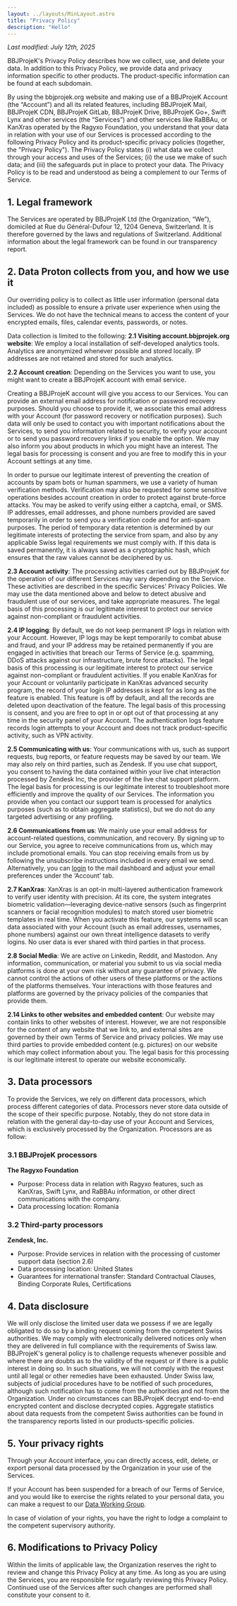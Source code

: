 ```yaml
---
layout: ../layouts/MinLayout.astro
title: "Privacy Policy"
description: "Hello"
---
```

*Last modified: July 12th, 2025*

BBJProjeK's Privacy Policy describes how we collect, use, and delete your data. In addition to this Privacy Policy, we provide data and privacy information specific to other products. The product-specific information can be found at each subdomain.

By using the bbjprojek.org website and making use of a BBJProjeK Account (the “Account”) and all its related features, including BBJProjeK Mail, BBJProjeK CDN, BBJProjeK GitLab, BBJProjeK Drive, BBJProjeK Go+, Swift Lynx and other services (the “Services”) and other services like RaBBAu, or KanXras operated by the Ragyxo Foundation, you understand that your data in relation with your use of our Services is processed according to the following Privacy Policy and its product-specific privacy policies (together, the "Privacy Policy"). The Privacy Policy states (i) what data we collect through your access and uses of the Services; (ii) the use we make of such data; and (iii) the safeguards put in place to protect your data. The Privacy Policy is to be read and understood as being a complement to our Terms of Service.

## 1. Legal framework
The Services are operated by BBJProjeK Ltd (the Organization, “We”), domiciled at Rue du Général-Dufour 12, 1204 Geneva, Switzerland. It is therefore governed by the laws and regulations of Switzerland. Additional information about the legal framework can be found in our transparency report.

## 2. Data Proton collects from you, and how we use it
Our overriding policy is to collect as little user information (personal data included) as possible to ensure a private user experience when using the Services. We do not have the technical means to access the content of your encrypted emails, files, calendar events, passwords, or notes.

Data collection is limited to the following:
**2.1 Visiting account.bbjprojek.org website**: We employ a local installation of self-developed analytics tools. Analytics are anonymized whenever possible and stored locally. IP addresses are not retained and stored for such analytics.

**2.2 Account creation**: Depending on the Services you want to use, you might want to create a BBJProjeK account with email service.

Creating a BBJProjeK account will give you access to our Services. You can provide an external email address for notification or password recovery purposes. Should you choose to provide it, we associate this email address with your Account (for password recovery or notification purposes). Such data will only be used to contact you with important notifications about the Services, to send you information related to security, to verify your account or to send you password recovery links if you enable the option. We may also inform you about products in which you might have an interest. The legal basis for processing is consent and you are free to modify this in your Account settings at any time.

In order to pursue our legitimate interest of preventing the creation of accounts by spam bots or human spammers, we use a variety of human verification methods. Verification may also be requested for some sensitive operations besides account creation in order to protect against brute-force attacks. You may be asked to verify using either a captcha, email, or SMS. IP addresses, email addresses, and phone numbers provided are saved temporarily in order to send you a verification code and for anti-spam purposes. The period of temporary data retention is determined by our legitimate interests of protecting the service from spam, and also by any applicable Swiss legal requirements we must comply with. If this data is saved permanently, it is always saved as a cryptographic hash, which ensures that the raw values cannot be deciphered by us.

**2.3 Account activity**: The processing activities carried out by BBJProjeK for the operation of our different Services may vary depending on the Service. These activities are described in the specific Services' Privacy Policies. We may use the data mentioned above and below to detect abusive and fraudulent use of our services, and take appropriate measures. The legal basis of this processing is our legitimate interest to protect our service against non-compliant or fraudulent activities.

**2.4 IP logging**: By default, we do not keep permanent IP logs in relation with your Account. However, IP logs may be kept temporarily to combat abuse and fraud, and your IP address may be retained permanently if you are engaged in activities that breach our Terms of Service (e.g. spamming, DDoS attacks against our infrastructure, brute force attacks). The legal basis of this processing is our legitimate interest to protect our service against non-compliant or fraudulent activities. If you enable KanXras for your Account or voluntarily participate in KanXras advanced security program, the record of your login IP addresses is kept for as long as the feature is enabled. This feature is off by default, and all the records are deleted upon deactivation of the feature. The legal basis of this processing is consent, and you are free to opt in or opt out of that processing at any time in the security panel of your Account. The authentication logs feature records login attempts to your Account and does not track product-specific activity, such as VPN activity.

**2.5 Communicating with us**: Your communications with us, such as support requests, bug reports, or feature requests may be saved by our team. We may also rely on third parties, such as Zendesk. If you use chat support, you consent to having the data contained within your live chat interaction processed by Zendesk Inc, the provider of the live chat support platform. The legal basis for processing is our legitimate interest to troubleshoot more efficiently and improve the quality of our Services. The information you provide when you contact our support team is processed for analytics purposes (such as to obtain aggregate statistics), but we do not do any targeted advertising or any profiling.

**2.6 Communications from us**: We mainly use your email address for account-related questions, communication, and recovery. By signing up to our Service, you agree to receive communications from us, which may include promotional emails. You can stop receiving emails from us by following the unsubscribe instructions included in every email we send. Alternatively, you can [login](https://bbjprojek.org/login) to the mail dashboard and adjust your email preferences under the ‘Account’ tab.

**2.7 KanXras**: XanXras is an opt-in multi-layered authentication framework to verify user identity with precision. At its core, the system integrates biometric validation—leveraging device-native sensors (such as fingerprint scanners or facial recognition modules) to match stored user biometric templates in real time. When you activate this feature, our systems will scan data associated with your Account (such as email addresses, usernames, phone numbers) against our own threat intelligence datasets to verify logins. No user data is ever shared with third parties in that process.

**2.8 Social Media**: We are active on Linkedin, Reddit, and Mastodon. Any information, communication, or material you submit to us via social media platforms is done at your own risk without any guarantee of privacy. We cannot control the actions of other users of these platforms or the actions of the platforms themselves. Your interactions with those features and platforms are governed by the privacy policies of the companies that provide them.

**2.14 Links to other websites and embedded content**: Our website may contain links to other websites of interest. However, we are not responsible for the content of any website that we link to, and external sites are governed by their own Terms of Service and privacy policies. We may use third parties to provide embedded content (e.g. pictures) on our website which may collect information about you. The legal basis for this processing is our legitimate interest to operate our website economically.

## 3. Data processors
To provide the Services, we rely on different data processors, which process different categories of data. Processors never store data outside of the scope of their specific purpose. Notably, they do not store data in relation with the general day-to-day use of your Account and Services, which is exclusively processed by the Organization. Processors are as follow:

### 3.1 BBJProjeK processors
**The Ragyxo Foundation**
* Purpose: Process data in relation with Ragyxo features, such as KanXras, Swift Lynx, and RaBBAu information, or other direct communications with the company.
* Data processing location: Romania

### 3.2 Third-party processors
**Zendesk, Inc.**
* Purpose: Provide services in relation with the processing of customer support data (section 2.6)
* Data processing location: United States
* Guarantees for international transfer: Standard Contractual Clauses, Binding Corporate Rules, Certifications

## 4. Data disclosure
We will only disclose the limited user data we possess if we are legally obligated to do so by a binding request coming from the competent Swiss authorities. We may comply with electronically delivered notices only when they are delivered in full compliance with the requirements of Swiss law. BBJProjeK's general policy is to challenge requests whenever possible and where there are doubts as to the validity of the request or if there is a public interest in doing so. In such situations, we will not comply with the request until all legal or other remedies have been exhausted. Under Swiss law, subjects of judicial procedures have to be notified of such procedures, although such notification has to come from the authorities and not from the Organization. Under no circumstances can BBJProjeK decrypt end-to-end encrypted content and disclose decrypted copies. Aggregate statistics about data requests from the competent Swiss authorities can be found in the transparency reports listed in our products-specific policies.

## 5. Your privacy rights
Through your Account interface, you can directly access, edit, delete, or export personal data processed by the Organization in your use of the Services.

If your Account has been suspended for a breach of our Terms of Service, and you would like to exercise the rights related to your personal data, you can make a request to our [Data Working Group](https://wiki.bbjprojek.org/docs/team/data-working-group/).

In case of violation of your rights, you have the right to lodge a complaint to the competent supervisory authority.

## 6. Modifications to Privacy Policy
Within the limits of applicable law, the Organization reserves the right to review and change this Privacy Policy at any time. As long as you are using the Services, you are responsible for regularly reviewing this Privacy Policy. Continued use of the Services after such changes are performed shall constitute your consent to it.
